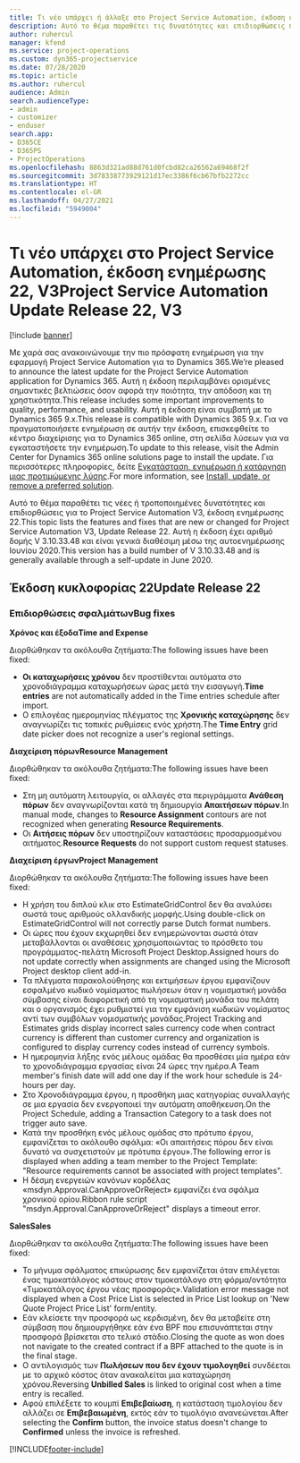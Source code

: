 ```yaml
---
title: Τι νέο υπάρχει ή άλλαξε στο Project Service Automation, έκδοση ενημέρωσης 22, V3
description: Αυτό το θέμα παραθέτει τις δυνατότητες και επιδιορθώσεις που είναι διαθέσιμες στο Project Service Automation, έκδοση ενημέρωσης 22, V3.
author: ruhercul
manager: kfend
ms.service: project-operations
ms.custom: dyn365-projectservice
ms.date: 07/28/2020
ms.topic: article
ms.author: ruhercul
audience: Admin
search.audienceType:
- admin
- customizer
- enduser
search.app:
- D365CE
- D365PS
- ProjectOperations
ms.openlocfilehash: 8863d321ad88d761d0fcbd82ca26562a69468f2f
ms.sourcegitcommit: 3d78338773929121d17ec3386f6cb67bfb2272cc
ms.translationtype: HT
ms.contentlocale: el-GR
ms.lasthandoff: 04/27/2021
ms.locfileid: "5949004"
---
```

# <a name="project-service-automation-update-release-22-v3"></a><span data-ttu-id="cce65-103">Τι νέο υπάρχει στο Project Service Automation, έκδοση ενημέρωσης 22, V3</span><span class="sxs-lookup"><span data-stu-id="cce65-103">Project Service Automation Update Release 22, V3</span></span>

[!include [banner](../includes/psa-now-project-operations.md)]

<span data-ttu-id="cce65-104">Με χαρά σας ανακοινώνουμε την πιο πρόσφατη ενημέρωση για την εφαρμογή Project Service Automation για το Dynamics 365.</span><span class="sxs-lookup"><span data-stu-id="cce65-104">We’re pleased to announce the latest update for the Project Service Automation application for Dynamics 365.</span></span> <span data-ttu-id="cce65-105">Αυτή η έκδοση περιλαμβάνει ορισμένες σημαντικές βελτιώσεις όσον αφορά την ποιότητα, την απόδοση και τη χρηστικότητα.</span><span class="sxs-lookup"><span data-stu-id="cce65-105">This release includes some important improvements to quality, performance, and usability.</span></span> <span data-ttu-id="cce65-106">Αυτή η έκδοση είναι συμβατή με το Dynamics 365 9.x.</span><span class="sxs-lookup"><span data-stu-id="cce65-106">This release is compatible with Dynamics 365 9.x.</span></span> <span data-ttu-id="cce65-107">Για να πραγματοποιήσετε ενημέρωση σε αυτήν την έκδοση, επισκεφθείτε το κέντρο διαχείρισης για το Dynamics 365 online, στη σελίδα λύσεων για να εγκαταστήσετε την ενημέρωση.</span><span class="sxs-lookup"><span data-stu-id="cce65-107">To update to this release, visit the Admin Center for Dynamics 365 online solutions page to install the update.</span></span> <span data-ttu-id="cce65-108">Για περισσότερες πληροφορίες, δείτε [Εγκατάσταση, ενημέρωση ή κατάργηση μιας προτιμώμενης λύσης](/power-platform/admin/install-remove-preferred-solution).</span><span class="sxs-lookup"><span data-stu-id="cce65-108">For more information, see [Install, update, or remove a preferred solution](/power-platform/admin/install-remove-preferred-solution).</span></span>

<span data-ttu-id="cce65-109">Αυτό το θέμα παραθέτει τις νέες ή τροποποιημένες δυνατότητες και επιδιορθώσεις για το Project Service Automation V3, έκδοση ενημέρωσης 22.</span><span class="sxs-lookup"><span data-stu-id="cce65-109">This topic lists the features and fixes that are new or changed for Project Service Automation V3, Update Release 22.</span></span> <span data-ttu-id="cce65-110">Αυτή η έκδοση έχει αριθμό δομής V 3.10.33.48 και είναι γενικά διαθέσιμη μέσω της αυτοενημέρωσης Ιουνίου 2020.</span><span class="sxs-lookup"><span data-stu-id="cce65-110">This version has a build number of V 3.10.33.48 and is generally available through a self-update in June 2020.</span></span>

## <a name="update-release-22"></a><span data-ttu-id="cce65-111">Έκδοση κυκλοφορίας 22</span><span class="sxs-lookup"><span data-stu-id="cce65-111">Update Release 22</span></span>

### <a name="bug-fixes"></a><span data-ttu-id="cce65-112">Επιδιορθώσεις σφαλμάτων</span><span class="sxs-lookup"><span data-stu-id="cce65-112">Bug fixes</span></span>



<span data-ttu-id="cce65-113">**Χρόνος και έξοδα**</span><span class="sxs-lookup"><span data-stu-id="cce65-113">**Time and Expense**</span></span>

<span data-ttu-id="cce65-114">Διορθώθηκαν τα ακόλουθα ζητήματα:</span><span class="sxs-lookup"><span data-stu-id="cce65-114">The following issues have been fixed:</span></span>

- <span data-ttu-id="cce65-115">**Οι καταχωρήσεις χρόνου** δεν προστίθενται αυτόματα στο χρονοδιάγραμμα καταχωρήσεων ώρας μετά την εισαγωγή.</span><span class="sxs-lookup"><span data-stu-id="cce65-115">**Time entries** are not automatically added in the Time entries schedule after import.</span></span>
- <span data-ttu-id="cce65-116">Ο επιλογέας ημερομηνίας πλέγματος της **Χρονικής καταχώρησης** δεν αναγνωρίζει τις τοπικές ρυθμίσεις ενός χρήστη.</span><span class="sxs-lookup"><span data-stu-id="cce65-116">The **Time Entry** grid date picker does not recognize a user's regional settings.</span></span>

<span data-ttu-id="cce65-117">**Διαχείριση πόρων**</span><span class="sxs-lookup"><span data-stu-id="cce65-117">**Resource Management**</span></span>

<span data-ttu-id="cce65-118">Διορθώθηκαν τα ακόλουθα ζητήματα:</span><span class="sxs-lookup"><span data-stu-id="cce65-118">The following issues have been fixed:</span></span>

- <span data-ttu-id="cce65-119">Στη μη αυτόματη λειτουργία, οι αλλαγές στα περιγράμματα **Ανάθεση πόρων** δεν αναγνωρίζονται κατά τη δημιουργία **Απαιτήσεων πόρων**.</span><span class="sxs-lookup"><span data-stu-id="cce65-119">In manual mode, changes to **Resource Assignment** contours are not recognized when generating **Resource Requirements**.</span></span>
- <span data-ttu-id="cce65-120">Οι **Αιτήσεις πόρων** δεν υποστηρίζουν καταστάσεις προσαρμοσμένου αιτήματος.</span><span class="sxs-lookup"><span data-stu-id="cce65-120">**Resource Requests** do not support custom request statuses.</span></span>

<span data-ttu-id="cce65-121">**Διαχείριση έργων**</span><span class="sxs-lookup"><span data-stu-id="cce65-121">**Project Management**</span></span>

<span data-ttu-id="cce65-122">Διορθώθηκαν τα ακόλουθα ζητήματα:</span><span class="sxs-lookup"><span data-stu-id="cce65-122">The following issues have been fixed:</span></span>

- <span data-ttu-id="cce65-123">Η χρήση του διπλού κλικ στο EstimateGridControl δεν θα αναλύσει σωστά τους αριθμούς ολλανδικής μορφής.</span><span class="sxs-lookup"><span data-stu-id="cce65-123">Using double-click on EstimateGridControl will not correctly parse Dutch format numbers.</span></span>
- <span data-ttu-id="cce65-124">Οι ώρες που έχουν εκχωρηθεί δεν ενημερώνονται σωστά όταν μεταβάλλονται οι αναθέσεις χρησιμοποιώντας το πρόσθετο του προγράμματος-πελάτη Microsoft Project Desktop.</span><span class="sxs-lookup"><span data-stu-id="cce65-124">Assigned hours do not update correctly when assignments are changed using the Microsoft Project desktop client add-in.</span></span>
- <span data-ttu-id="cce65-125">Τα πλέγματα παρακολούθησης και εκτιμήσεων έργου εμφανίζουν εσφαλμένο κωδικό νομίσματος πωλήσεων όταν η νομισματική μονάδα σύμβασης είναι διαφορετική από τη νομισματική μονάδα του πελάτη και ο οργανισμός έχει ρυθμιστεί για την εμφάνιση κωδικών νομίσματος αντί των συμβόλων νομισματικής μονάδας.</span><span class="sxs-lookup"><span data-stu-id="cce65-125">Project Tracking and Estimates grids display incorrect sales currency code when contract currency is different than customer currency and organization is configured to display currency codes instead of currency symbols.</span></span>
- <span data-ttu-id="cce65-126">Η ημερομηνία λήξης ενός μέλους ομάδας θα προσθέσει μία ημέρα εάν το χρονοδιάγραμμα εργασίας είναι 24 ώρες την ημέρα.</span><span class="sxs-lookup"><span data-stu-id="cce65-126">A Team member's finish date will add one day if the work hour schedule is 24-hours per day.</span></span>
- <span data-ttu-id="cce65-127">Στο Χρονοδιάγραμμα έργου, η προσθήκη μιας κατηγορίας συναλλαγής σε μια εργασία δεν ενεργοποιεί την αυτόματη αποθήκευση.</span><span class="sxs-lookup"><span data-stu-id="cce65-127">On the Project Schedule, adding a Transaction Category to a task does not trigger auto save.</span></span>
- <span data-ttu-id="cce65-128">Κατά την προσθήκη ενός μέλους ομάδας στο πρότυπο έργου, εμφανίζεται το ακόλουθο σφάλμα: «Οι απαιτήσεις πόρου δεν είναι δυνατό να συσχετιστούν με πρότυπα έργου».</span><span class="sxs-lookup"><span data-stu-id="cce65-128">The following error is displayed when adding a team member to the Project Template: "Resource requirements cannot be associated with project templates".</span></span> 
- <span data-ttu-id="cce65-129">Η δέσμη ενεργειών κανόνων κορδέλας «msdyn.Approval.CanApproveOrReject» εμφανίζει ένα σφάλμα χρονικού ορίου.</span><span class="sxs-lookup"><span data-stu-id="cce65-129">Ribbon rule script "msdyn.Approval.CanApproveOrReject" displays a timeout error.</span></span>

<span data-ttu-id="cce65-130">**Sales**</span><span class="sxs-lookup"><span data-stu-id="cce65-130">**Sales**</span></span>

<span data-ttu-id="cce65-131">Διορθώθηκαν τα ακόλουθα ζητήματα:</span><span class="sxs-lookup"><span data-stu-id="cce65-131">The following issues have been fixed:</span></span>

- <span data-ttu-id="cce65-132">Το μήνυμα σφάλματος επικύρωσης δεν εμφανίζεται όταν επιλέγεται ένας τιμοκατάλογος κόστους στον τιμοκατάλογο στη φόρμα/οντότητα «Τιμοκατάλογος έργου νέας προσφοράς».</span><span class="sxs-lookup"><span data-stu-id="cce65-132">Validation error message not displayed when a Cost Price List is selected in Price List lookup on 'New Quote Project Price List' form/entity.</span></span>
- <span data-ttu-id="cce65-133">Εάν κλείσετε την προσφορά ως κερδισμένη, δεν θα μεταβείτε στη σύμβαση που δημιουργήθηκε εάν ένα BPF που επισυνάπτεται στην προσφορά βρίσκεται στο τελικό στάδιο.</span><span class="sxs-lookup"><span data-stu-id="cce65-133">Closing the quote as won does not navigate to the created contract if a BPF attached to the quote is in the final stage.</span></span>
- <span data-ttu-id="cce65-134">Ο αντιλογισμός των **Πωλήσεων που δεν έχουν τιμολογηθεί** συνδέεται με το αρχικό κόστος όταν ανακαλείται μια καταχώρηση χρόνου.</span><span class="sxs-lookup"><span data-stu-id="cce65-134">Reversing **Unbilled Sales** is linked to original cost when a time entry is recalled.</span></span>
- <span data-ttu-id="cce65-135">Αφού επιλέξετε το κουμπί **Επιβεβαίωση**, η κατάσταση τιμολογίου δεν αλλάζει σε **Επιβεβαιωμένη**, εκτός εάν το τιμολόγιο ανανεώνεται.</span><span class="sxs-lookup"><span data-stu-id="cce65-135">After selecting the **Confirm** button, the invoice status doesn't change to **Confirmed** unless the invoice is refreshed.</span></span>


[!INCLUDE[footer-include](../includes/footer-banner.md)]